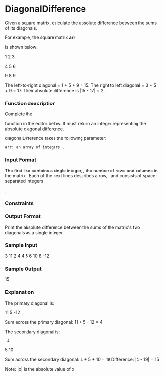 # DiagonalDifference

Given a square matrix, calculate the absolute difference between the sums of its diagonals.

For example, the square matrix **arr**

is shown below:

1 2 3

4 5 6

9 8 9  

The left-to-right diagonal = 1 + 5 + 9 = 15. The right to left diagonal = 3 + 5 + 9 = 17. Their absolute difference is |15 - 17| = 2.

### Function description

Complete the

function in the editor below. It must return an integer representing the absolute diagonal difference.

diagonalDifference takes the following parameter:

    arr: an array of integers .

### Input Format

The first line contains a single integer,
, the number of rows and columns in the matrix .
Each of the next lines describes a row, , and consists of space-separated integers

.

### Constraints

### Output Format

Print the absolute difference between the sums of the matrix's two diagonals as a single integer.

### Sample Input

3
11 2 4
4 5 6
10 8 -12

### Sample Output

15

### Explanation

The primary diagonal is:

11
   5
     -12

Sum across the primary diagonal: 11 + 5 - 12 = 4

The secondary diagonal is:

     4
   5
10

Sum across the secondary diagonal: 4 + 5 + 10 = 19
Difference: |4 - 19| = 15

Note: |x| is the absolute value of x

